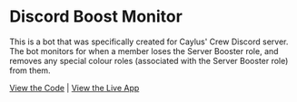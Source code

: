 # Discord Boost Monitor

This is a bot that was specifically created for Caylus' Crew Discord server. The bot monitors for when a member loses the Server Booster role, and removes any special colour roles (associated with the Server Booster role) from them.

[View the Code](https://github.com/nhcarrigan/discord-boost-monitor) | [View the Live App](https://discord.gg/fcDTTyMPtv)
